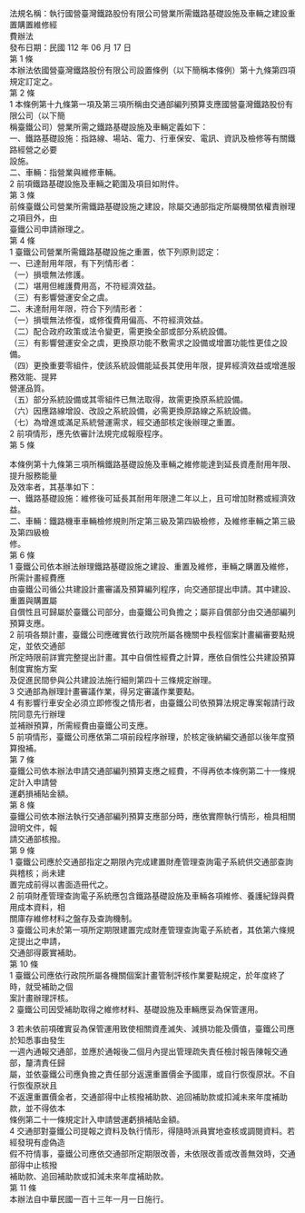 法規名稱：執行國營臺灣鐵路股份有限公司營業所需鐵路基礎設施及車輛之建設重置購置維修經  
費辦法  
發布日期：民國 112 年 06 月 17 日  
第 1 條  
本辦法依國營臺灣鐵路股份有限公司設置條例（以下簡稱本條例）第十九條第四項規定訂定之。  
第 2 條  
1 本條例第十九條第一項及第三項所稱由交通部編列預算支應國營臺灣鐵路股份有限公司（以下簡  
稱臺鐵公司）營業所需之鐵路基礎設施及車輛定義如下：  
一、鐵路基礎設施：指路線、場站、電力、行車保安、電訊、資訊及檢修等有關鐵路經營之必要  
設施。  
二、車輛：指營業與維修車輛。  
2 前項鐵路基礎設施及車輛之範圍及項目如附件。  
第 3 條  
前條臺鐵公司營業所需鐵路基礎設施之建設，除屬交通部指定所屬機關依權責辦理之項目外，由  
臺鐵公司申請辦理之。  
第 4 條  
1 臺鐵公司營業所需鐵路基礎設施之重置，依下列原則認定：  
一、已達耐用年限，有下列情形者：  
（一）損壞無法修護。  
（二）堪用但維護費用高，不符經濟效益。  
（三）有影響營運安全之虞。  
二、未達耐用年限，符合下列情形者：  
（一）損壞無法修復，或修復費用偏高、不符經濟效益。  
（二）配合政府政策或法令變更，需更換全部或部分系統設備。  
（三）有影響營運安全之虞，更換原功能不敷需求之設備或增置功能性更佳之設備。  
（四）更換重要零組件，使該系統設備能延長其使用年限，提昇經濟效益或增進服務效能、提昇  
營運品質。  
（五）部分系統設備或其零組件已無法取得，故需更換原系統設備。  
（六）因應路線增設、改設之系統設備，必需更換原路線之系統設備。  
（七）為增進或滿足系統營運需求，經交通部核定後辦理之重置。  
2 前項情形，應先依審計法規完成報廢程序。  
第 5 條  


本條例第十九條第三項所稱鐵路基礎設施及車輛之維修能達到延長資產耐用年限、提升服務能量  
及效率者，其基準如下：  
一、鐵路基礎設施：維修後可延長其耐用年限達二年以上，且可增加財務或經濟效益。  
二、車輛：鐵路機車車輛檢修規則所定第三級及第四級檢修，及維修車輛之第三級及第四級檢  
修。  
第 6 條  
1 臺鐵公司依本辦法辦理鐵路基礎設施之建設、重置及維修，車輛之購置及維修，所需計畫經費應  
由臺鐵公司循公共建設計畫審議及預算編列程序，向交通部提出申請。其中建設、重置與購置屬  
自償性且可歸屬於臺鐵公司部分，由臺鐵公司負擔之；屬非自償部分由交通部編列預算支應。  
2 前項各類計畫，臺鐵公司應確實依行政院所屬各機關中長程個案計畫編審要點規定，並依交通部  
所定時限前詳實完整提出計畫。其中自償性經費之計算，應依自償性公共建設預算制度實施方案  
及促進民間參與公共建設法施行細則第四十三條規定辦理。  
3 交通部為辦理計畫審議作業，得另定審議作業要點。  
4 有影響行車安全必須立即修復之情形者，由臺鐵公司依預算法規定專案報請行政院同意先行辦理  
並補辦預算，所需經費由臺鐵公司支應。  
5 前項情形，臺鐵公司應依第二項前段程序辦理，於核定後納編交通部以後年度預算撥補。  
第 7 條  
臺鐵公司依本辦法申請交通部編列預算支應之經費，不得再依本條例第二十一條規定計入申請營  
運虧損補貼金額。  
第 8 條  
臺鐵公司依本辦法執行交通部編列預算支應部分時，應依實際執行情形，檢具相關證明文件，報  
請交通部核撥。  
第 9 條  
1 臺鐵公司應於交通部指定之期限內完成建置財產管理查詢電子系統供交通部查詢與稽核；尚未建  
置完成前得以書面造冊代之。  
2 前項財產管理查詢電子系統應包含鐵路基礎設施及車輛各項維修、養護紀錄與費用成本資料，相  
關庫存維修材料之盤存及查詢機制。  
3 臺鐵公司未於第一項所定期限建置完成財產管理查詢電子系統者，其依第六條規定提出之申請，  
交通部得覈實補助。  
第 10 條  
1 臺鐵公司應依行政院所屬各機關個案計畫管制評核作業要點規定，於年度終了時，就受補助之個  
案計畫辦理評核。  
2 臺鐵公司因受補助取得之維修材料、基礎設施及車輛應妥為保管運用。  


3 若未依前項確實妥為保管運用致使相關資產滅失、減損功能及價值，臺鐵公司應於知悉事由發生  
一週內通報交通部，並應於通報後二個月內提出管理疏失責任檢討報告陳報交通部，釐清責任歸  
屬，並依臺鐵公司應負擔之責任部分返還重置價金予國庫，或自行恢復原狀。不自行恢復原狀且  
不返還重置價金者，交通部得中止核撥補助款、追回補助款或扣減未來年度補助款，並不得依本  
條例第二十一條規定計入申請營運虧損補貼金額。  
4 交通部對臺鐵公司提報之資料及執行情形，得隨時派員實地查核或調閱資料。若經發現有虛偽造  
假不符情事，臺鐵公司應依交通部所定期限改善，未依限改善或改善無效時，交通部得中止核撥  
補助款、追回補助款或扣減未來年度補助款。  
第 11 條  
本辦法自中華民國一百十三年一月一日施行。  


